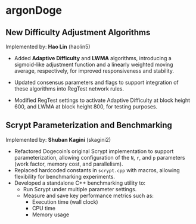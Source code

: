 # argonDoge

## New Difficulty Adjustment Algorithms

Implemented by: **Hao Lin** (haolin5)

* Added **Adaptive Difficulty** and **LWMA** algorithms, introducing a sigmoid-like adjustment function and a linearly weighted moving average, respectively, for improved responsiveness and stability.

* Updated consensus parameters and flags to support integration of these algorithms into RegTest network rules.

* Modified RegTest settings to activate Adaptive Difficulty at block height 600, and LWMA at block height 800, for testing purposes.

## Scrypt Parameterization and Benchmarking

Implemented by: **Shuban Kagini** (skagini2)

- Refactored Dogecoin’s original Scrypt implementation to support parameterization, allowing configuration of the `N`, `r`, and `p` parameters (work factor, memory cost, and parallelism).
- Replaced hardcoded constants in `scrypt.cpp` with macros, allowing flexibility for benchmarking experiments.
- Developed a standalone C++ benchmarking utility to:
  - Run Scrypt under multiple parameter settings.
  - Measure and save key performance metrics such as:
    - Execution time (wall clock)
    - CPU time
    - Memory usage

